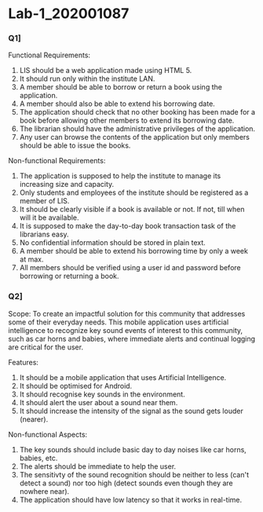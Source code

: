 # Lab-1_202001087

### Q1]

Functional Requirements: 
1. LIS should be a web application made using HTML 5.
2. It should run only within the institute LAN.
3. A member should be able to borrow or return a book using the application.
4. A member should also be able to extend his borrowing date.
5. The application should check that no other booking has been made for a book before allowing other members to extend its borrowing date.
6. The librarian should have the administrative privileges of the application.
7. Any user can browse the contents of the application but only members should be able to issue the books.

Non-functional Requirements:
1. The application is supposed to help the institute to manage its increasing size and capacity.
2. Only students and employees of the institute should be registered as a member of LIS.
3. It should be clearly visible if a book is available or not. If not, till when will it be available.
4. It is supposed to make the day-to-day book transaction task of the librarians easy.
5. No confidential information should be stored in plain text.
6. A member should be able to extend his borrowing time by only a week at max.
7. All members should be verified using a user id and password before borrowing or returning a book.


### Q2]

Scope:
To create an impactful solution for this community that addresses some of their everyday needs. This mobile application uses artificial intelligence to recognize key sound events of interest to this community, such as car horns and babies, where immediate alerts and continual logging are critical for the user.

Features:
1. It should be a mobile application that uses Artificial Intelligence.
2. It should be optimised for Android.
2. It should recognise key sounds in the environment.
3. It should alert the user about a sound near them.
4. It should increase the intensity of the signal as the sound gets louder (nearer).

Non-functional Aspects:
1. The key sounds should include basic day to day noises like car horns, babies, etc.
2. The alerts should be immediate to help the user.
3. The sensitivty of the sound recognition should be neither to less (can't detect a sound) nor too high (detect sounds even though they are nowhere near).
4. The application should have low latency so that it works in real-time.
